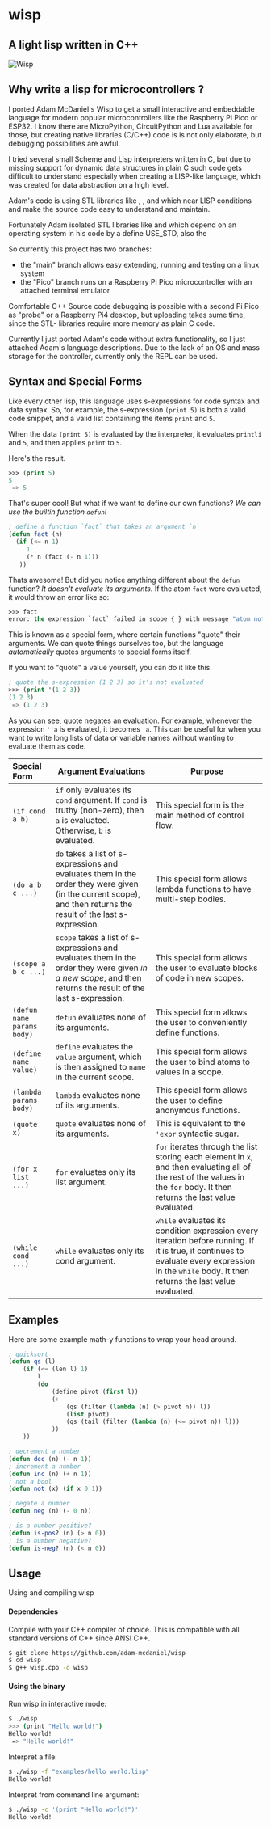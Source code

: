 # wisp

## A light lisp written in C++
![Wisp](./assets/wisp.png)

## Why write a lisp for microcontrollers ?

I ported Adam McDaniel's Wisp to get a small interactive and embeddable language for modern popular microcontrollers 
like the Raspberry Pi Pico or ESP32. I know there are MicroPython, CircuitPython and Lua available for those, 
but creating native libraries (C/C++) code is is not only elaborate, but debugging possibilities are awful.

I tried several small Scheme and Lisp interpreters written in C, but due to missing support for dynamic data
structures in plain C such code gets difficult to understand especially when creating a LISP-like language, which was created for data abstraction on a high level. 

Adam's code is using STL libraries like <string>, <vector>, <map> and <sstream> 
which near LISP conditions and make the source code easy to understand and maintain.

Fortunately Adam isolated STL libraries like <iostream> and <fstream> which depend on an operating system in his code 
by a define USE_STD, also the <math> functions are optionals by a define NO_LIBM_SUPPORT. That is very useful for porting thw code to microcontrollers which have neither an operating system nor float arithmetics.

So currently this project has two branches:
  - the "main" branch allows easy extending, running and testing on a linux system
  - the "Pico" branch runs on a Raspberry Pi Pico microcontroller with an attached terminal emulator

  Comfortable C++ Source code debugging is possible with a second Pi Pico as "probe" or a Raspberry Pi4 desktop,
  but uploading takes sume time, since the STL- libraries require more memory as plain C code.

Currently I just ported Adam's code without extra functionality, so I just attached Adam's language descriptions.
Due to the lack of an OS and mass storage for the controller, currently only the REPL can be used.
## Syntax and Special Forms

Like every other lisp, this language uses s-expressions for code syntax and data syntax. So, for example, the s-expression `(print 5)` is both a valid code snippet, and a valid list containing the items `print` and `5`.

When the data `(print 5)` is evaluated by the interpreter, it evaluates `printli` and `5`, and then applies `print` to `5`. 

Here's the result.

```lisp
>>> (print 5)
5
 => 5
```

That's super cool! But what if we want to define our own functions? _We can use the builtin function `defun`!_

```lisp
; define a function `fact` that takes an argument `n`
(defun fact (n)
  (if (<= n 1)
     1
     (* n (fact (- n 1)))
   ))
```

Thats awesome! But did you notice anything different about the `defun` function? _It doesn't evaluate its arguments._ If the atom `fact` were evaluated, it would throw an error like so:

```lisp
>>> fact
error: the expression `fact` failed in scope { } with message "atom not defined"
```

This is known as a special form, where certain functions "quote" their arguments. We can quote things ourselves too, but the language _automatically_ quotes arguments to special forms itself.

If you want to "quote" a value yourself, you can do it like this.

```lisp
; quote the s-expression (1 2 3) so it's not evaluated
>>> (print '(1 2 3))
(1 2 3)
 => (1 2 3)
```

As you can see, quote negates an evaluation. For example, whenever the expression `''a` is evaluated, it becomes `'a`. This can be useful for when you want to write long lists of data or variable names without wanting to evaluate them as code.

|Special Form|Argument Evaluations|Purpose|
|:-|-|-|
|`(if cond a b)`|`if` only evaluates its `cond` argument. If `cond` is truthy (non-zero), then `a` is evaluated. Otherwise, `b` is evaluated.|This special form is the main method of control flow.|
|`(do a b c ...)`|`do` takes a list of s-expressions and evaluates them in the order they were given (in the current scope), and then returns the result of the last s-expression.|This special form allows lambda functions to have multi-step bodies.|
|`(scope a b c ...)`|`scope` takes a list of s-expressions and evaluates them in the order they were given _in a new scope_, and then returns the result of the last s-expression.|This special form allows the user to evaluate blocks of code in new scopes.|
|`(defun name params body)`|`defun` evaluates none of its arguments.|This special form allows the user to conveniently define functions.|
|`(define name value)`|`define` evaluates the `value` argument, which is then assigned to `name` in the current scope.|This special form allows the user to bind atoms to values in a scope.|
|`(lambda params body)`|`lambda` evaluates none of its arguments.|This special form allows the user to define anonymous functions.|
|`(quote x)`|`quote` evaluates none of its arguments.|This is equivalent to the `'expr` syntactic sugar.|
|`(for x list ...)`|`for` evaluates only its list argument.|`for` iterates through the list storing each element in `x`, and then evaluating all of the rest of the values in the `for` body. It then returns the last value evaluated.|
|`(while cond ...)`|`while` evaluates only its cond argument.|`while` evaluates its condition expression every iteration before running. If it is true, it continues to evaluate every expression in the `while` body. It then returns the last value evaluated.|


## Examples

Here are some example math-y functions to wrap your head around.

```lisp
; quicksort
(defun qs (l)
    (if (<= (len l) 1)
        l
        (do
            (define pivot (first l))
            (+
                (qs (filter (lambda (n) (> pivot n)) l))
                (list pivot)
                (qs (tail (filter (lambda (n) (<= pivot n)) l)))
            ))
    ))

; decrement a number
(defun dec (n) (- n 1))
; increment a number
(defun inc (n) (+ n 1))
; not a bool
(defun not (x) (if x 0 1))

; negate a number
(defun neg (n) (- 0 n))

; is a number positive?
(defun is-pos? (n) (> n 0))
; is a number negative?
(defun is-neg? (n) (< n 0))
```

## Usage

Using and compiling wisp

#### Dependencies

Compile with your C++ compiler of choice. This is compatible with all standard versions of C++ since ANSI C++.

```bash
$ git clone https://github.com/adam-mcdaniel/wisp
$ cd wisp
$ g++ wisp.cpp -o wisp
```

#### Using the binary

Run wisp in interactive mode:

```bash
$ ./wisp
>>> (print "Hello world!")
Hello world!
 => "Hello world!"
```

Interpret a file:

```bash
$ ./wisp -f "examples/hello_world.lisp"
Hello world!
```

Interpret from command line argument:

```bash
$ ./wisp -c '(print "Hello world!")'
Hello world!
```

